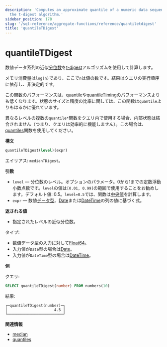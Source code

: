 ```yaml
---
description: 'Computes an approximate quantile of a numeric data sequence using
  the t-digest algorithm.'
sidebar_position: 178
slug: '/sql-reference/aggregate-functions/reference/quantiletdigest'
title: 'quantileTDigest'
---
```





# quantileTDigest

数値データ系列の近似[分位数](https://en.wikipedia.org/wiki/Quantile)を[t-digest](https://github.com/tdunning/t-digest/blob/master/docs/t-digest-paper/histo.pdf)アルゴリズムを使用して計算します。

メモリ消費量は`log(n)`であり、ここで`n`は値の数です。結果はクエリの実行順序に依存し、非決定的です。

この関数のパフォーマンスは、[quantile](/sql-reference/aggregate-functions/reference/quantile)や[quantileTiming](/sql-reference/aggregate-functions/reference/quantiletiming)のパフォーマンスよりも低くなります。状態のサイズと精度の比率に関しては、この関数は`quantile`よりもはるかに優れています。

異なるレベルの複数の`quantile*`関数をクエリ内で使用する場合、内部状態は結合されません（つまり、クエリは効率的に機能しません）。この場合は、[quantiles](../../../sql-reference/aggregate-functions/reference/quantiles.md#quantiles)関数を使用してください。

**構文**

```sql
quantileTDigest(level)(expr)
```

エイリアス: `medianTDigest`。

**引数**

- `level` — 分位数のレベル。オプションのパラメータ。0から1までの定数浮動小数点数です。`level`の値は`[0.01, 0.99]`の範囲で使用することをお勧めします。デフォルト値: 0.5。`level=0.5`では、関数は[中央値](https://en.wikipedia.org/wiki/Median)を計算します。
- `expr` — 数値[データ型](/sql-reference/data-types)、[Date](../../../sql-reference/data-types/date.md)または[DateTime](../../../sql-reference/data-types/datetime.md)の列の値に基づく式。

**返される値**

- 指定されたレベルの近似分位数。

タイプ:

- 数値データ型の入力に対して[Float64](../../../sql-reference/data-types/float.md)。
- 入力値が`Date`型の場合は[Date](../../../sql-reference/data-types/date.md)。
- 入力値が`DateTime`型の場合は[DateTime](../../../sql-reference/data-types/datetime.md)。

**例**

クエリ:

```sql
SELECT quantileTDigest(number) FROM numbers(10)
```

結果:

```text
┌─quantileTDigest(number)─┐
│                     4.5 │
└─────────────────────────┘
```

**関連情報**

- [median](/sql-reference/aggregate-functions/reference/median)
- [quantiles](/sql-reference/aggregate-functions/reference/quantiles)

